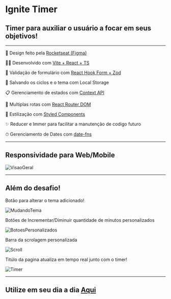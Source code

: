 <h1>Ignite Timer</h1>
<h2>Timer para auxiliar o usuário a focar em seus objetivos!</h2>
<hr>
<p>🎨 Design feito pela <a
    href="https://www.figma.com/file/0n0zDN7zbzhRbaEO74Xesx/ToDo-List/duplicate">Rocketseat
    (Figma)</a>
</p>
<p>👨‍💻 Desenvolvido com <a href="https://reactjs.org">Vite + React + TS</a></p>
<p>🚀 Validação de formulário com <a href="#">React Hook Form + Zod</a></p>
<p>🎒 Salvando os ciclos e o tema com Local Storage</p>
<p>📋 Gerenciamento de estados com <a href="#">Context API</a></p>
<p>🚀 Multiplas rotas com <a href="https://reactrouter.com/en/main">React Router DOM</a></p>
<p>🎨 Estilização com <a href="https://styled-components.com/docs/advanced">Styled Components</a></p>
<p>✨ Reducer e Immer para facilitar a manutenção de codigo futuro</p>
<p>⏱ Gerenciamento de Dates com <a href="https://date-fns.org/">date-fns</a></p>
<hr>
<h2>Responsividade para Web/Mobile</h2>

![VisaoGeral](https://user-images.githubusercontent.com/104699555/211175945-fd85f1c3-af47-42cc-8c90-ae943b7f8fb5.gif)

<hr>
<h2>Além do desafio!</h2>
<p>Botão para alterar o tema adicionado!</p>

![MudandoTema](https://user-images.githubusercontent.com/104699555/211175480-9ae0aad1-0775-41b0-a8aa-44c08bdb0077.gif)

<p>Botões de Incrementar/Diminuir quantidade de minutos personalizados</p>

![BotoesPersonalizados](https://user-images.githubusercontent.com/104699555/211175519-2198a552-4cfe-4d0f-8e1f-5124eecb3a15.gif)

<p>Barra da scrolagem personalizada</p>

![Scroll](https://user-images.githubusercontent.com/104699555/211175585-f0205b8c-4761-41f0-89e4-88aa4dd012a1.gif)

<p>Titúlo da pagina atualiza em tempo real junto com o timer!
</p>

![Timer](https://user-images.githubusercontent.com/104699555/211175603-d8dc8712-ab67-4218-9e15-f6260bd99b75.gif)

<hr>
<h2>Utilize em seu dia a dia <a href="#">Aqui</a></h2>
